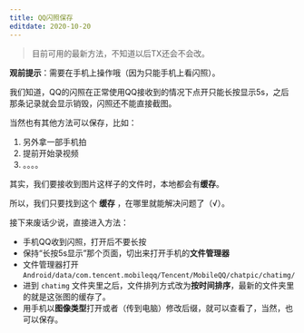 ```yaml
---
title: QQ闪照保存
editdate: 2020-10-20
---
```


> 目前可用的最新方法，不知道以后TX还会不会改。

**观前提示**：需要在手机上操作哦（因为只能手机上看闪照）。

我们知道，QQ的闪照在正常使用QQ接收到的情况下点开只能长按显示5s，之后那条记录就会显示销毁，闪照还不能直接截图。

当然也有其他方法可以保存，比如：

1. 另外拿一部手机拍
2. 提前开始录视频
3. 。。。。

其实，我们要接收到图片这样子的文件时，本地都会有**缓存**。

所以，我们只要找到这个 **缓存** ，在哪里就能解决问题了（√）。

接下来废话少说，直接进入方法：

- 手机QQ收到闪照，打开后不要长按
- 保持“长按5s显示”那个页面，切出来打开手机的**文件管理器**
- 文件管理器打开 `Android/data/com.tencent.mobileqq/Tencent/MobileQQ/chatpic/chatimg/`
- 进到 `chatimg` 文件夹里之后，文件排列方式改为**按时间排序**，最新的文件夹里的就是这张图的缓存了。
- 用手机以**图像类型**打开或者（传到电脑）修改后缀，就可以查看了，当然，也可以保存。
